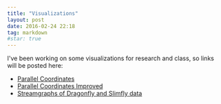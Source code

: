 ```yaml
---
title: "Visualizations"
layout: post
date: 2016-02-24 22:18
tag: markdown
#star: true
---
```


I've been working on some visualizations for research and class,
so links will be posted here:

* [Parallel Coordinates](http://caitlinross.github.io/vis/parcoords.html)
* [Parallel Coordinates Improved](http://caitlinross.github.io/vis/parcoords2.html)
* [Streamgraphs of Dragonfly and Slimfly data](http://caitlinross.github.io/vis/streamgraph.html)





